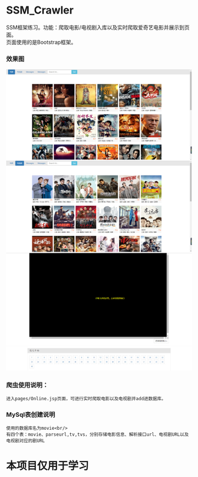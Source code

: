 # SSM_Crawler
SSM框架练习。功能：爬取电影/电视剧入库以及实时爬取爱奇艺电影并展示到页面。<br/>
页面使用的是Bootstrap框架。
### 效果图
![image](https://github.com/DjbBobo/SSM_Crawler/blob/master/movie.jpg)
![image](https://github.com/DjbBobo/SSM_Crawler/blob/master/tv.jpg)
![image](https://github.com/DjbBobo/SSM_Crawler/blob/master/play.jpg)
### 爬虫使用说明：
	进入pages/Online.jsp页面，可进行实时爬取电影以及电视剧并add进数据库。
          
### MySql表创建说明
	使用的数据库名为movie<br/>
	有四个表：movie、parseurl,tv,tvs，分别存储电影信息、解析接口url、电视剧URL以及电视剧对应的剧URL
# 本项目仅用于学习

